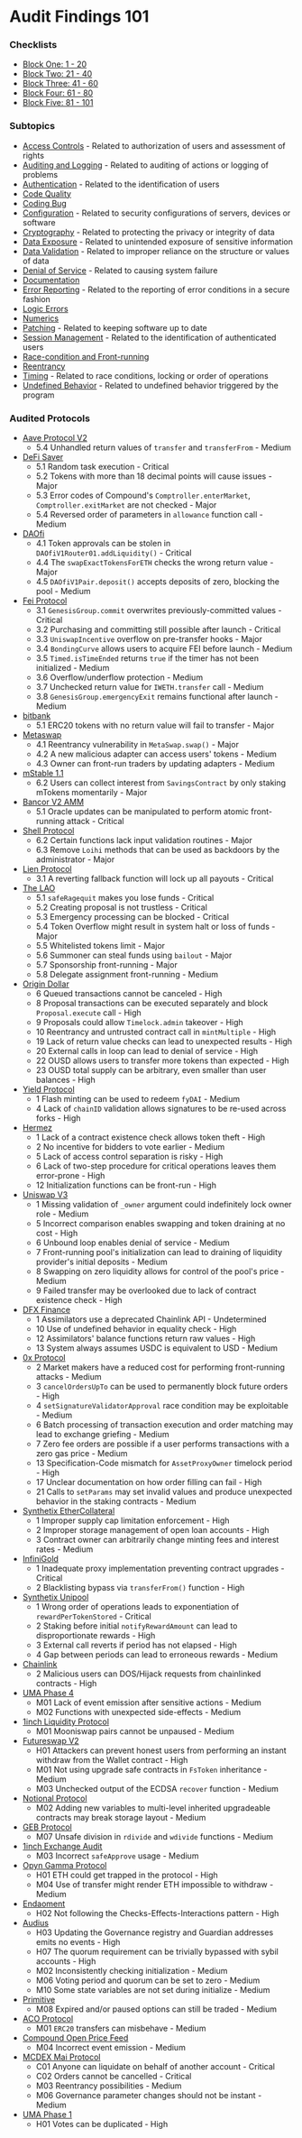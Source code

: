 # Audit Findings 101

### Checklists

- [Block One: 1 - 20](./checklist/block-one.md)
- [Block Two: 21 - 40](./checklist/block-two.md)
- [Block Three: 41 - 60](./checklist/block-three.md)
- [Block Four: 61 - 80](./checklist/block-four.md)
- [Block Five: 81 - 101](./checklist/block-five.md)

### Subtopics

- [Access Controls]() - Related to authorization of users and assessment of rights
- [Auditing and Logging]() - Related to auditing of actions or logging of problems
- [Authentication]() - Related to the identification of users
- [Code Quality]()
- [Coding Bug]()
- [Configuration]() - Related to security configurations of servers, devices or software
- [Cryptography]() - Related to protecting the privacy or integrity of data
- [Data Exposure]() - Related to unintended exposure of sensitive information
- [Data Validation]() - Related to improper reliance on the structure or values of data
- [Denial of Service]() - Related to causing system failure
- [Documentation]()
- [Error Reporting]() - Related to the reporting of error conditions in a secure fashion
- [Logic Errors]()
- [Numerics]()
- [Patching]() - Related to keeping software up to date
- [Session Management]() - Related to the identification of authenticated users
- [Race-condition and Front-running]()
- [Reentrancy]()
- [Timing]() - Related to race conditions, locking or order of operations
- [Undefined Behavior]() - Related to undefined behavior triggered by the program

### Audited Protocols

- [Aave Protocol V2](https://consensys.net/diligence/audits/2020/09/aave-protocol-v2/)
  - 5.4 Unhandled return values of `transfer` and `transferFrom` - Medium
- [DeFi Saver](https://consensys.net/diligence/audits/2021/03/defi-saver/)
  - 5.1 Random task execution - Critical
  - 5.2 Tokens with more than 18 decimal points will cause issues - Major
  - 5.3 Error codes of Compound's `Comptroller.enterMarket`, `Comptroller.exitMarket` are not checked - Major
  - 5.4 Reversed order of parameters in `allowance` function call - Medium
- [DAOfi](https://consensys.net/diligence/audits/2021/02/daofi/)
  - 4.1 Token approvals can be stolen in `DAOfiV1Router01.addLiquidity()` - Critical
  - 4.4 The `swapExactTokensForETH` checks the wrong return value - Major
  - 4.5 `DAOfiV1Pair.deposit()` accepts deposits of zero, blocking the pool - Medium
- [Fei Protocol](https://consensys.net/diligence/audits/2021/01/fei-protocol/)
  - 3.1 `GenesisGroup.commit` overwrites previously-committed values - Critical
  - 3.2 Purchasing and committing still possible after launch - Critical
  - 3.3 `UniswapIncentive` overflow on pre-transfer hooks - Major
  - 3.4 `BondingCurve` allows users to acquire FEI before launch - Medium
  - 3.5 `Timed.isTimeEnded` returns `true` if the timer has not been initialized - Medium
  - 3.6 Overflow/underflow protection - Medium
  - 3.7 Unchecked return value for `IWETH.transfer` call - Medium
  - 3.8 `GenesisGroup.emergencyExit` remains functional after launch - Medium
- [bitbank](https://consensys.net/diligence/audits/2020/11/bitbank/)
  - 5.1 ERC20 tokens with no return value will fail to transfer - Major
- [Metaswap](https://consensys.net/diligence/audits/2020/08/metaswap/)
  - 4.1 Reentrancy vulnerability in `MetaSwap.swap()` - Major
  - 4.2 A new malicious adapter can access users' tokens - Medium
  - 4.3 Owner can front-run traders by updating adapters - Medium
- [mStable 1.1](https://consensys.net/diligence/audits/2020/07/mstable-1.1/)
  - 6.2 Users can collect interest from `SavingsContract` by only staking mTokens momentarily - Major
- [Bancor V2 AMM](https://consensys.net/diligence/audits/2020/06/bancor-v2-amm-security-audit/)
  - 5.1 Oracle updates can be manipulated to perform atomic front-running attack - Critical
- [Shell Protocol](https://consensys.net/diligence/audits/2020/06/shell-protocol/)
  - 6.2 Certain functions lack input validation routines - Major
  - 6.3 Remove `Loihi` methods that can be used as backdoors by the administrator - Major
- [Lien Protocol](https://consensys.net/diligence/audits/2020/05/lien-protocol/)
  - 3.1 A reverting fallback function will lock up all payouts - Critical
- [The LAO](https://consensys.net/diligence/audits/2020/01/the-lao/)
  - 5.1 `safeRagequit` makes you lose funds - Critical
  - 5.2 Creating proposal is not trustless - Critical
  - 5.3 Emergency processing can be blocked - Critical
  - 5.4 Token Overflow might result in system halt or loss of funds - Major
  - 5.5 Whitelisted tokens limit - Major
  - 5.6 Summoner can steal funds using `bailout` - Major
  - 5.7 Sponsorship front-running - Major
  - 5.8 Delegate assignment front-running - Medium
- [Origin Dollar](https://github.com/trailofbits/publications/blob/master/reviews/OriginDollar.pdf)
  - 6 Queued transactions cannot be canceled - High
  - 8 Proposal transactions can be executed separately and block `Proposal.execute` call - High
  - 9 Proposals could allow `Timelock.admin` takeover - High
  - 10 Reentrancy and untrusted contract call in `mintMultiple` - High
  - 19 Lack of return value checks can lead to unexpected results - High
  - 20 External calls in loop can lead to denial of service - High
  - 22 OUSD allows users to transfer more tokens than expected - High
  - 23 OUSD total supply can be arbitrary, even smaller than user balances - High
- [Yield Protocol](https://github.com/trailofbits/publications/blob/master/reviews/YieldProtocol.pdf)
  - 1 Flash minting can be used to redeem `fyDAI` - Medium
  - 4 Lack of `chainID` validation allows signatures to be re-used across forks - High
- [Hermez](https://github.com/trailofbits/publications/blob/master/reviews/hermez.pdf)
  - 1 Lack of a contract existence check allows token theft - High
  - 2 No incentive for bidders to vote earlier - Medium
  - 5 Lack of access control separation is risky - High
  - 6 Lack of two-step procedure for critical operations leaves them error-prone - High
  - 12 Initialization functions can be front-run - High
- [Uniswap V3](https://github.com/Uniswap/v3-core/blob/main/audits/tob/audit.pdf)
  - 1 Missing validation of `_owner` argument could indefinitely lock owner role - Medium
  - 5 Incorrect comparison enables swapping and token draining at no cost - High
  - 6 Unbound loop enables denial of service - Medium
  - 7 Front-running pool's initialization can lead to draining of liquidity provider's initial deposits - Medium
  - 8 Swapping on zero liquidity allows for control of the pool's price - Medium
  - 9 Failed transfer may be overlooked due to lack of contract existence check - High
- [DFX Finance](https://github.com/dfx-finance/protocol/blob/main/audits/2021-05-03-Trail_of_Bits.pdf)
  - 1 Assimilators use a deprecated Chainlink API - Undetermined
  - 10 Use of undefined behavior in equality check - High
  - 12 Assimilators' balance functions return raw values - High
  - 13 System always assumes USDC is equivalent to USD - Medium
- [0x Protocol](https://github.com/trailofbits/publications/blob/master/reviews/0x-protocol.pdf)
  - 2 Market makers have a reduced cost for performing front-running attacks - Medium
  - 3 `cancelOrdersUpTo` can be used to permanently block future orders - High
  - 4 `setSignatureValidatorApproval` race condition may be exploitable - Medium
  - 6 Batch processing of transaction execution and order matching may lead to exchange griefing - Medium
  - 7 Zero fee orders are possible if a user performs transactions with a zero gas price - Medium
  - 13 Specification-Code mismatch for `AssetProxyOwner` timelock period - High
  - 17 Unclear documentation on how order filling can fail - High
  - 21 Calls to `setParams` may set invalid values and produce unexpected behavior in the staking contracts - Medium
- [Synthetix EtherCollateral](https://github.com/sigp/public-audits/blob/master/synthetix/ethercollateral/review.pdf)
  - 1 Improper supply cap limitation enforcement - High
  - 2 Improper storage management of open loan accounts - High
  - 3 Contract owner can arbitrarily change minting fees and interest rates - Medium
- [InfiniGold](https://github.com/sigp/public-audits/blob/master/infinigold/review.pdf)
  - 1 Inadequate proxy implementation preventing contract upgrades - Critical
  - 2 Blacklisting bypass via `transferFrom()` function - High
- [Synthetix Unipool](https://github.com/sigp/public-audits/blob/master/synthetix/unipool/review.pdf)
  - 1 Wrong order of operations leads to exponentiation of `rewardPerTokenStored` - Critical
  - 2 Staking before initial `notifyRewardAmount` can lead to disproportionate rewards - High
  - 3 External call reverts if period has not elapsed - High
  - 4 Gap between periods can lead to erroneous rewards - Medium
- [Chainlink](https://github.com/sigp/public-audits/blob/master/chainlink-1/review.pdf)
  - 2 Malicious users can DOS/Hijack requests from chainlinked contracts - High
- [UMA Phase 4](https://blog.openzeppelin.com/uma-audit-phase-4/)
  - M01 Lack of event emission after sensitive actions - Medium
  - M02 Functions with unexpected side-effects - Medium
- [1inch Liquidity Protocol](https://blog.openzeppelin.com/1inch-liquidity-protocol-audit/)
  - M01 Mooniswap pairs cannot be unpaused - Medium
- [Futureswap V2](https://blog.openzeppelin.com/futureswap-v2-audit/)
  - H01 Attackers can prevent honest users from performing an instant withdraw from the Wallet contract - High
  - M01 Not using upgrade safe contracts in `FsToken` inheritance - Medium
  - M03 Unchecked output of the ECDSA `recover` function - Medium
- [Notional Protocol](https://blog.openzeppelin.com/notional-audit/)
  - M02 Adding new variables to multi-level inherited upgradeable contracts may break storage layout - Medium
- [GEB Protocol](https://blog.openzeppelin.com/geb-protocol-audit/)
  - M07 Unsafe division in `rdivide` and `wdivide` functions - Medium
- [1inch Exchange Audit](https://blog.openzeppelin.com/1inch-exchange-audit/)
  - M03 Incorrect `safeApprove` usage - Medium
- [Opyn Gamma Protocol](https://blog.openzeppelin.com/opyn-gamma-protocol-audit/)
  - H01 ETH could get trapped in the protocol - High
  - M04 Use of transfer might render ETH impossible to withdraw - Medium
- [Endaoment](https://blog.openzeppelin.com/endaoment-audit/)
  - H02 Not following the Checks-Effects-Interactions pattern - High
- [Audius](https://blog.openzeppelin.com/audius-contracts-audit/)
  - H03 Updating the Governance registry and Guardian addresses emits no events - High
  - H07 The quorum requirement can be trivially bypassed with sybil accounts - High
  - M02 Inconsistently checking initialization - Medium
  - M06 Voting period and quorum can be set to zero - Medium
  - M10 Some state variables are not set during initialize - Medium
- [Primitive](https://blog.openzeppelin.com/primitive-audit/)
  - M08 Expired and/or paused options can still be traded - Medium
- [ACO Protocol](https://blog.openzeppelin.com/aco-protocol-audit/)
  - M01 `ERC20` transfers can misbehave - Medium
- [Compound Open Price Feed](https://blog.openzeppelin.com/compound-open-price-feed-uniswap-integration-audit/)
  - M04 Incorrect event emission - Medium
- [MCDEX Mai Protocol](https://blog.openzeppelin.com/mcdex-mai-protocol-audit/)
  - C01 Anyone can liquidate on behalf of another account - Critical
  - C02 Orders cannot be cancelled - Critical
  - M03 Reentrancy possibilities - Medium
  - M06 Governance parameter changes should not be instant - Medium
- [UMA Phase 1](https://blog.openzeppelin.com/uma-audit-phase-1/)
  - H01 Votes can be duplicated - High
